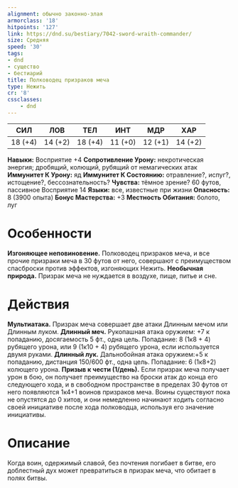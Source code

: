 ```yaml
---
alignment: обычно законно-злая
armorclass: '18'
hitpoints: '127'
link: https://dnd.su/bestiary/7042-sword-wraith-commander/
size: Средняя
speed: '30'
tags:
- dnd
- существо
- бестиарий
title: Полководец призраков меча
type: Нежить
cr: '8'
cssclasses:
    - dnd
---
```



| СИЛ | ЛОВ | ТЕЛ | ИНТ | МДР | ХАР |
|---|---|---|---|---|---|
| 18 (+4) | 14 (+2) | 18 (+4) | 11 (+0) | 12 (+1) | 14 (+2) |
**Навыки:** Восприятие +4
**Сопротивление Урону:** некротическая энергия; дробящий, колющий, рубящий от немагических атак
**Иммунитет К Урону:** яд
**Иммунитет К Состоянию:** отравление?, испуг?, истощение?, бессознательность?
**Чувства:** тёмное зрение? 60 футов, пассивное Восприятие 14
**Языки:** все, известные при жизни
**Опасность:** 8 (3900 опыта)
**Бонус Мастерства:** +3
**Местность Обитания:** болото, луг


# Особенности
**Изгоняющее неповиновение.** Полководец призраков меча, и все прочие призраки меча в 30 футов от него, совершают с преимуществом спасброски против эффектов, изгоняющих Нежить.
**Необычная природа.** Призрак меча не нуждается в воздухе, пище, питье и сне.


# Действия
**Мультиатака.** Призрак меча совершает две атаки Длинным мечом или Длинным луком.
**Длинный меч.** Рукопашная атака оружием: +7 к попаданию, досягаемость 5 фт., одна цель. Попадание: 8 (1к8 + 4) рубящего урона, или 9 (1к10 + 4) рубящего урона, если используется двумя руками.
**Длинный лук.** Дальнобойная атака оружием:+5 к попаданию, дистанция 150/600 фт., одна цель. Попадание: 6 (1к8+2) колющего урона.
**Призыв к чести (1/день).** Если призрак меча получает урон в бою, он получает преимущество на броски атак до конца его следующего хода, и в свободном пространстве в пределах 30 футов от него появляются 1к4+1 воинов призраков меча. Воины существуют пока не опустятся до 0 хитов, и они немедленно начинают ходить согласно своей инициативе после хода полководца, используя его значение инициативы.


# Описание
Когда воин, одержимый славой, без почтения погибает в битве, его доблестный дух может превратиться в призрак меча, что обитает в полях битвы.